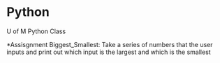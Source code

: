 # Python
U of M Python Class

*Assisgnment Biggest_Smallest:
  Take a series of numbers that the user inputs and print out which input is the largest and which is the smallest 
